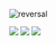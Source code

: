![reversal](https://capsule-render.vercel.app/api?type=waving&text=santarosalia&fontAlign=50&fontSize=50&animation=twinkling&color=gradient&height=200)

<a href="https://www.instagram.com/d._.h1011/" target="blank"><img src="https://img.shields.io/badge/Instagram-E4405F?style=flat&logo=Instagram&logoColor=white"/></a>&nbsp;<a href="https://lunatic.monster" target="blank"><img src="https://img.shields.io/badge/Page-4285F4?style=flat&logo=GoogleChrome&logoColor=white"/></a>&nbsp;<a href="https://santarosalia.github.io/smart-editor/" target="blank"><img src="https://img.shields.io/badge/Smart Editor-03C75A?style=flat&logo=Naver&logoColor=white"/></a>
